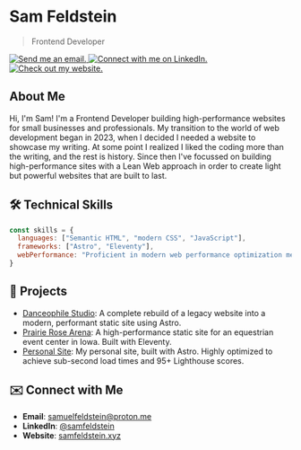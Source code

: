 # Sam Feldstein

> Frontend Developer

<p>
<a href="mailto:samuelfeldstein@proton.me">
    <img src="https://img.shields.io/badge/Email-724FFF" alt="Send me an email.">
  </a>
  
  <a href="https://www.linkedin.com/in/samfeldstein">
    <img src="https://img.shields.io/badge/LinkedIn-0B65C2" alt="Connect with me on LinkedIn.">
  </a>

<a href="https://samfeldstein.xyz">
    <img src="https://img.shields.io/badge/Website-6684E1" alt="Check out my website.">
  </a>
</p>

## About Me

Hi, I'm Sam! I'm a Frontend Developer building high-performance websites for small businesses and professionals. My transition to the world of web development began in 2023, when I decided I needed a website to showcase my writing. At some point I realized I liked the coding more than the writing, and the rest is history. Since then I've focussed on building high-performance sites with a Lean Web approach in order to create light but powerful websites that are built to last.

## 🛠️ Technical Skills

```js
const skills = {
  languages: ["Semantic HTML", "modern CSS", "JavaScript"],
  frameworks: ["Astro", "Eleventy"],
  webPerformance: "Proficient in modern web performance optimization methods including static site generation, modern image formats, font-loading strategies, CDN caching, component architecture, and service workers."
}
```

## 🧰 Projects

- [Danceophile Studio](https://danceophile.com): A complete rebuild of a legacy website into a modern, performant static site using Astro.
- [Prairie Rose Arena](https://prairierosearena.com): A high-performance static site for an equestrian event center in Iowa. Built with Eleventy.
- [Personal Site](https://samfeldstein.xyz): My personal site, built with Astro. Highly optimized to achieve sub-second load times and 95+ Lighthouse scores.

## ✉️ Connect with Me

- **Email**: [samuelfeldstein@proton.me](mailto:samuelfeldstein@proton.me)
- **LinkedIn**: [@samfeldstein](www.linkedin.com/in/samfeldstein)
- **Website**: [samfeldstein.xyz](https://samfeldstein.xyz)
